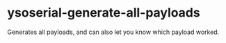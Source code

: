 # ysoserial-generate-all-payloads
Generates all payloads, and can also let you know which payload worked.
